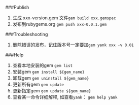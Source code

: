 ###Publish
1. 生成 xxx-version.gem 文件`gem build xxx.gemspec`
2. 发布到rubygems.org `gem push xxx-0.0.1.gem`

###Troubleshooting
1. 删除错误的发布，记住版本号一定要加`gem yank xxx -v 0.01`

###Help
1. 查看本地安装的gem `gem list`
2. 安装gem `gem install ${gem_name}`
3. 卸载gem `gem uninstall ${gem_name}`
4. 更新所有gem `gem update`
5. 更新指定gem `gem update ${gem_name}`
6. 查看某一命令详细解释, 如查看`yank`： `gem help yank`

